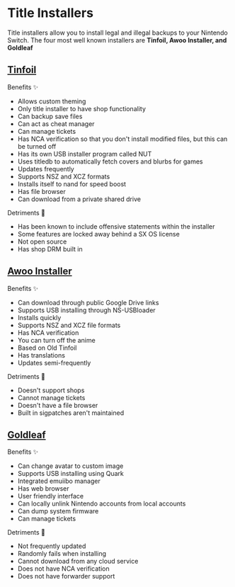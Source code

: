 # Title Installers

Title installers allow you to install legal and illegal backups to your Nintendo Switch. The four most well known installers are **Tinfoil, Awoo Installer, and Goldleaf**

## [Tinfoil](https://tinfoil.io)

Benefits ✨

* Allows custom theming
* Only title installer to have shop functionality
* Can backup save files
* Can act as cheat manager
* Can manage tickets
* Has NCA verification so that you don't install modified files, but this can be turned off
* Has its own USB installer program called NUT
* Uses titledb to automatically fetch covers and blurbs for games
* Updates frequently
* Supports NSZ and XCZ formats
* Installs itself to nand for speed boost
* Has file browser
* Can download from a private shared drive  

Detriments 📛

* Has been known to include offensive statements within the installer
* Some features are locked away behind a SX OS license
* Not open source
* Has shop DRM built in

## [Awoo Installer](https://github.com/Huntereb/Awoo-Installer/releases)

Benefits ✨

* Can download through public Google Drive links
* Supports USB installing through NS-USBloader
* Installs quickly
* Supports NSZ and XCZ file formats
* Has NCA verification
* You can turn off the anime
* Based on Old Tinfoil
* Has translations
* Updates semi-frequently

Detriments 📛

* Doesn't support shops
* Cannot manage tickets
* Doesn't have a file browser
* Built in sigpatches aren't maintained

## [Goldleaf](https://github.com/XorTroll/Goldleaf/releases)

Benefits ✨

* Can change avatar to custom image
* Supports USB installing using Quark
* Integrated emuiibo manager
* Has web browser
* User friendly interface
* Can locally unlink Nintendo accounts from local accounts
* Can dump system firmware
* Can manage tickets

Detriments 📛

* Not frequently updated
* Randomly fails when installing
* Cannot download from any cloud service
* Does not have NCA verification
* Does not have forwarder support
